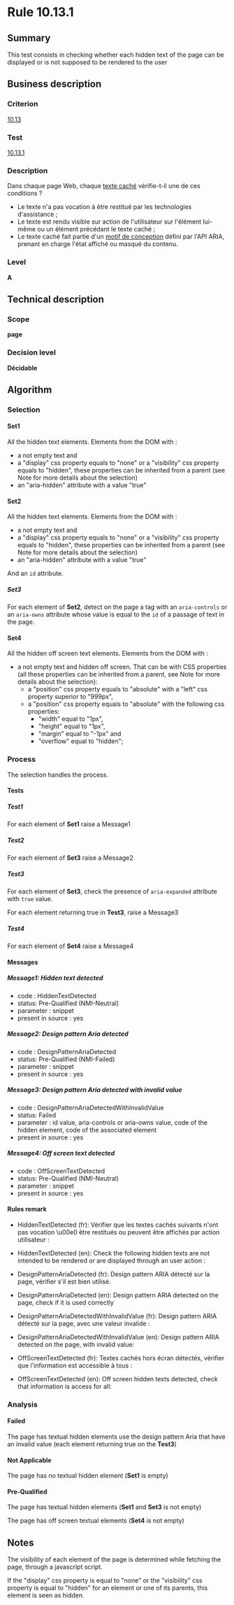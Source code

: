 # Rule 10.13.1

## Summary

This test consists in checking whether each hidden text of the page can
be displayed or is not supposed to be rendered to the user

## Business description

### Criterion

[10.13](http://references.modernisation.gouv.fr/rgaa/criteres.html#crit-10-13)

### Test

[10.13.1](http://references.modernisation.gouv.fr/rgaa/criteres.html#test-10-13-1)

### Description

Dans chaque page Web, chaque <a href="http://references.modernisation.gouv.fr/rgaa/glossaire.html#texte-cach">texte cach&eacute;</a> v&eacute;rifie-t-il une de ces conditions ? 
 
 * Le texte n'a pas vocation &agrave; &ecirc;tre restitu&eacute; par les technologies d'assistance ;
 * Le texte est rendu visible sur action de l'utilisateur sur l'&eacute;l&eacute;ment lui-m&ecirc;me ou un &eacute;l&eacute;ment pr&eacute;c&eacute;dant le texte cach&eacute; ; 
 * Le texte cach&eacute; fait partie d'un <a href="http://references.modernisation.gouv.fr/referentiel-technique-0#mTexteCache">motif de conception</a> d&eacute;fini par l'API ARIA, prenant en charge l'&eacute;tat affich&eacute; ou masqu&eacute; du contenu. 

### Level

**A**

## Technical description

### Scope

**page**

### Decision level

**Décidable**

## Algorithm

### Selection

#### Set1

All the hidden text elements. Elements from the DOM with :

-   a not empty text and
-   a "display" css property equals to "none" or a "visibility" css
    property equals to "hidden", these properties can be inherited from
    a parent (see Note for more details about the selection)
-   an "aria-hidden" attribute with a value "true" 

#### Set2

All the hidden text elements. Elements from the DOM with :

-   a not empty text and
-   a "display" css property equals to "none" or a "visibility" css
    property equals to "hidden", these properties can be inherited from
    a parent (see Note for more details about the selection)
-   an "aria-hidden" attribute with a value "true"  

And an `id` attribute.

##### Set3

For each element of **Set2**, detect on the page a tag with an `aria-controls` or an `aria-owns` attribute whose value is equal to the `id` of a passage of text in the page.

#### Set4

All the hidden off screen text elements. Elements from the DOM with :

-   a not empty text and hidden off screen. That can be with CSS properties (all these properties can be inherited from
    a parent, see Note for more details about the selection):
	*   a "position" css property equals to "absolute" with a "left" css
    property superior to "999px",
    *   a "position" css property equals to "absolute" with the following css properties: 
    	*   "width" equal to "1px",
    	*   "height" equal to "1px",
    	*   "margin" equal to "-1px" and 
    	*   "overflow" equal to "hidden";

### Process

The selection handles the process.

#### Tests

##### Test1

For each element of **Set1** raise a Message1

##### Test2

For each element of **Set3** raise a Message2

##### Test3

For each element of **Set3**, check the presence of `aria-expanded` attribute with `true` value.

For each element returning true in **Test3**, raise a Message3

##### Test4

For each element of **Set4** raise a Message4

#### Messages

##### Message1: Hidden text detected

-   code : HiddenTextDetected
-   status: Pre-Qualified (NMI-Neutral)
-   parameter : snippet
-   present in source : yes

##### Message2: Design pattern Aria detected

-   code : DesignPatternAriaDetected
-   status: Pre-Qualified (NMI-Failed)
-   parameter : snippet
-   present in source : yes

##### Message3: Design pattern Aria detected with invalid value

-   code : DesignPatternAriaDetectedWithInvalidValue
-   status: Failed
-   parameter : id value, aria-controls or aria-owns value, code of the hidden element, code of the associated element
-   present in source : yes

##### Message4: Off screen text detected

-   code : OffScreenTextDetected
-   status: Pre-Qualified (NMI-Neutral)
-   parameter : snippet
-   present in source : yes

#### Rules remark

 * HiddenTextDetected (fr): V&eacute;rifier que les textes cach&eacute;s suivants n&#39;ont pas vocation \u00e0 &ecirc;tre restitu&eacute;s ou peuvent &ecirc;tre affich&eacute;s par action utilisateur : 
 * HiddenTextDetected (en): Check the following hidden texts are not intended to be rendered or are displayed through an user action : 

 * DesignPatternAriaDetected (fr): Design pattern ARIA d&eacute;tect&eacute; sur la page, v&eacute;rifier s'il est bien utilis&eacute;.
 * DesignPatternAriaDetected (en): Design pattern ARIA detected on the page, check if it is used correctly

 * DesignPatternAriaDetectedWithInvalidValue (fr): Design pattern ARIA d&eacute;tect&eacute; sur la page, avec une valeur invalide :
 * DesignPatternAriaDetectedWithInvalidValue (en): Design pattern ARIA detected on the page, with invalid value:

 * OffScreenTextDetected (fr): Textes cach&eacute;s hors &eacute;cran d&eacute;tect&eacute;s, v&eacute;rifier que l'information est accessible à tous :
 * OffScreenTextDetected (en): Off screen hidden texts detected, check that information is access for all:

### Analysis

#### Failed

The page has textual hidden elements use the design pattern Aria that have an invalid value (each element returning true on the **Test3**)

#### Not Applicable

The page has no textual hidden element (**Set1** is empty)

#### Pre-Qualified

The page has textual hidden elements (**Set1** and **Set3** is not empty)

The page has off screen textual elements (**Set4** is not empty)

## Notes

The visibility of each element of the page is determined while fetching
the page, through a javascript script.

If the "display" css property is equal to "none" or the "visibility" css
property is equal to "hidden" for an element or one of its parents, this
element is seen as hidden.
